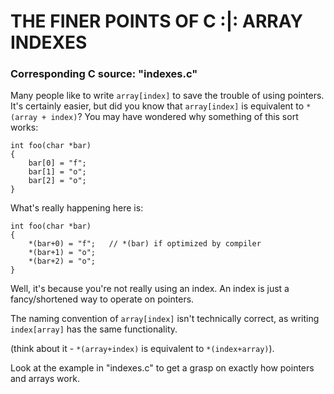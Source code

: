 # THE FINER POINTS OF C :|: ARRAY INDEXES
### Corresponding C source: "indexes.c"

Many people like to write `array[index]` to save the trouble of using pointers.
It's certainly easier, but did you know that `array[index]` is equivalent to `*(array + index)`?
You may have wondered why something of this sort works:

    int foo(char *bar)
    {
        bar[0] = "f";
        bar[1] = "o";
        bar[2] = "o";
    }

What's really happening here is:

    int foo(char *bar)
    {
        *(bar+0) = "f";   // *(bar) if optimized by compiler
        *(bar+1) = "o";
        *(bar+2) = "o";
    }

Well, it's because you're not really using an index. An index is just a fancy/shortened way to operate on pointers.

The naming convention of `array[index]` isn't technically correct, as writing `index[array]` has the same functionality.

(think about it - `*(array+index)` is equivalent to `*(index+array)`).

Look at the example in "indexes.c" to get a grasp on exactly how pointers and arrays work.
